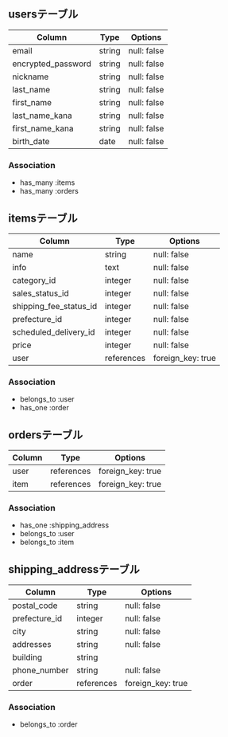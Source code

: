 

## usersテーブル

| Column             | Type     | Options     |
| -------------------| ---------| ----------- |
| email              | string   | null: false |
| encrypted_password | string   | null: false |
| nickname           | string   | null: false |
| last_name          | string   | null: false |
| first_name         | string   | null: false |
| last_name_kana     | string   | null: false |
| first_name_kana    | string   | null: false |
| birth_date         | date     | null: false |


### Association
- has_many :items
- has_many :orders




## itemsテーブル

| Column                 | Type       | Options           |
| ---------------------- | ---------- | ----------------- |
| name                   | string     | null: false       |
| info                   | text       | null: false       |
| category_id            | integer    | null: false       |
| sales_status_id        | integer    | null: false       |
| shipping_fee_status_id | integer    | null: false       |
| prefecture_id          | integer    | null: false       |
| scheduled_delivery_id  | integer    | null: false       |
| price                  | integer    | null: false       |
| user                   | references | foreign_key: true |


### Association
 - belongs_to :user
 - has_one    :order




## ordersテーブル

| Column | Type       | Options           |
| ------ | ---------- | ----------------- |
| user   | references | foreign_key: true |
| item   | references | foreign_key: true |


### Association
 - has_one    :shipping_address
 - belongs_to :user
 - belongs_to :item
 



## shipping_addressテーブル

| Column        | Type       | Options           |
| --------------| ---------- | ----------------- |
| postal_code   | string     | null: false       |
| prefecture_id | integer    | null: false       |
| city          | string     | null: false       |
| addresses     | string     | null: false       |
| building      | string     |                   |
| phone_number  | string     | null: false       |
| order         | references | foreign_key: true |


### Association
 - belongs_to :order